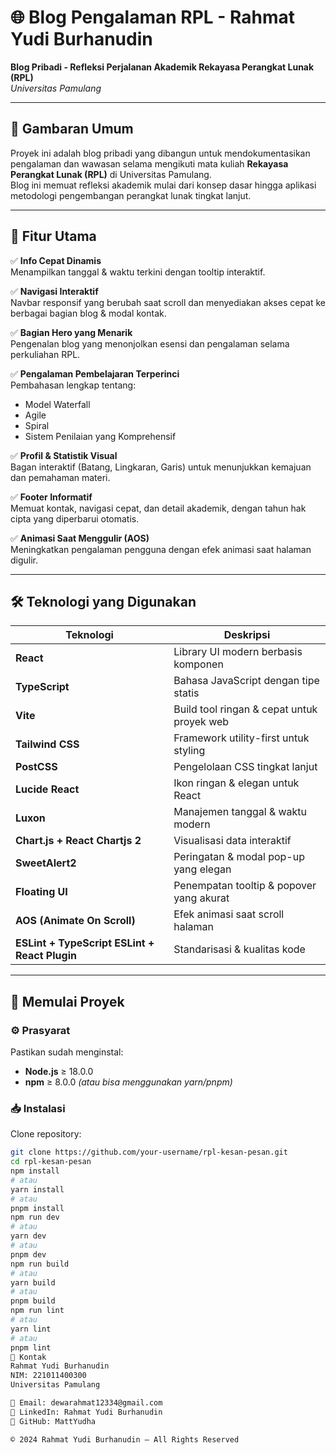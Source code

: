 # 🌐 Blog Pengalaman RPL - Rahmat Yudi Burhanudin

**Blog Pribadi - Refleksi Perjalanan Akademik Rekayasa Perangkat Lunak (RPL)**  
*Universitas Pamulang*

---

## 📖 Gambaran Umum

Proyek ini adalah blog pribadi yang dibangun untuk mendokumentasikan pengalaman dan wawasan selama mengikuti mata kuliah **Rekayasa Perangkat Lunak (RPL)** di Universitas Pamulang.  
Blog ini memuat refleksi akademik mulai dari konsep dasar hingga aplikasi metodologi pengembangan perangkat lunak tingkat lanjut.

---

## 🎯 Fitur Utama

✅ **Info Cepat Dinamis**  
Menampilkan tanggal & waktu terkini dengan tooltip interaktif.  

✅ **Navigasi Interaktif**  
Navbar responsif yang berubah saat scroll dan menyediakan akses cepat ke berbagai bagian blog & modal kontak.  

✅ **Bagian Hero yang Menarik**  
Pengenalan blog yang menonjolkan esensi dan pengalaman selama perkuliahan RPL.  

✅ **Pengalaman Pembelajaran Terperinci**  
Pembahasan lengkap tentang:  
- Model Waterfall  
- Agile  
- Spiral  
- Sistem Penilaian yang Komprehensif  

✅ **Profil & Statistik Visual**  
Bagan interaktif (Batang, Lingkaran, Garis) untuk menunjukkan kemajuan dan pemahaman materi.  

✅ **Footer Informatif**  
Memuat kontak, navigasi cepat, dan detail akademik, dengan tahun hak cipta yang diperbarui otomatis.  

✅ **Animasi Saat Menggulir (AOS)**  
Meningkatkan pengalaman pengguna dengan efek animasi saat halaman digulir.

---

## 🛠️ Teknologi yang Digunakan

| Teknologi            | Deskripsi                                    |
|----------------------|----------------------------------------------|
| **React**            | Library UI modern berbasis komponen         |
| **TypeScript**       | Bahasa JavaScript dengan tipe statis        |
| **Vite**             | Build tool ringan & cepat untuk proyek web  |
| **Tailwind CSS**     | Framework utility-first untuk styling       |
| **PostCSS**          | Pengelolaan CSS tingkat lanjut              |
| **Lucide React**     | Ikon ringan & elegan untuk React            |
| **Luxon**            | Manajemen tanggal & waktu modern            |
| **Chart.js + React Chartjs 2** | Visualisasi data interaktif       |
| **SweetAlert2**      | Peringatan & modal pop-up yang elegan       |
| **Floating UI**      | Penempatan tooltip & popover yang akurat    |
| **AOS (Animate On Scroll)** | Efek animasi saat scroll halaman    |
| **ESLint + TypeScript ESLint + React Plugin** | Standarisasi & kualitas kode |

---

## 🚀 Memulai Proyek

### ⚙️ Prasyarat

Pastikan sudah menginstal:  
- **Node.js** ≥ 18.0.0  
- **npm** ≥ 8.0.0 *(atau bisa menggunakan yarn/pnpm)*  

### 📥 Instalasi

Clone repository:

```bash
git clone https://github.com/your-username/rpl-kesan-pesan.git
cd rpl-kesan-pesan
npm install
# atau
yarn install
# atau
pnpm install
npm run dev
# atau
yarn dev
# atau
pnpm dev
npm run build
# atau
yarn build
# atau
pnpm build
npm run lint
# atau
yarn lint
# atau
pnpm lint
📇 Kontak
Rahmat Yudi Burhanudin
NIM: 221011400300
Universitas Pamulang

📧 Email: dewarahmat12334@gmail.com
💼 LinkedIn: Rahmat Yudi Burhanudin
🐙 GitHub: MattYudha

©️ 2024 Rahmat Yudi Burhanudin — All Rights Reserved
